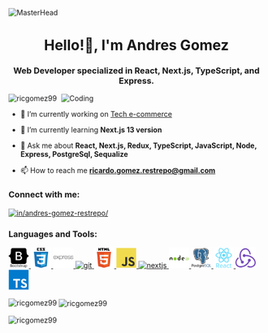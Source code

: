 ![MasterHead](https://suavesol.net/wp-content/uploads/2020/04/software-it-packages-banner.png)
<h1 align="center">Hello!👋, I'm Andres Gomez</h1>
<h3 align="center">Web Developer specialized in React, Next.js, TypeScript, and Express.</h3>
<img align="right" alt="Coding" width="400" src="https://cdn.dribbble.com/users/1059583/screenshots/4171367/media/34e69eb61a7bd8dea1c957a8b82605a7.gif">


<p align="left"> <img src="https://komarev.com/ghpvc/?username=ricgomez99&label=Profile%20views&color=0e75b6&style=flat" alt="ricgomez99" /> </p>

- 🔭 I’m currently working on [Tech e-commerce](https://github.com/ricgomez99/Api-Pokemon-SearchApp)

- 🌱 I’m currently learning **Next.js 13 version**

- 💬 Ask me about **React, Next.js, Redux, TypeScript, JavaScript, Node, Express, PostgreSql, Sequalize**

- 📫 How to reach me **ricardo.gomez.restrepo@gmail.com**

<h3 align="left">Connect with me:</h3>
<p align="left">
<a href="https://linkedin.com/in/in/andres-gomez-restrepo/" target="blank"><img align="center" src="https://raw.githubusercontent.com/rahuldkjain/github-profile-readme-generator/master/src/images/icons/Social/linked-in-alt.svg" alt="in/andres-gomez-restrepo/" height="30" width="40" /></a>
</p>

<h3 align="left">Languages and Tools:</h3>
<p align="left"> <a href="https://getbootstrap.com" target="_blank" rel="noreferrer"> <img src="https://raw.githubusercontent.com/devicons/devicon/master/icons/bootstrap/bootstrap-plain-wordmark.svg" alt="bootstrap" width="40" height="40"/> </a> <a href="https://www.w3schools.com/css/" target="_blank" rel="noreferrer"> <img src="https://raw.githubusercontent.com/devicons/devicon/master/icons/css3/css3-original-wordmark.svg" alt="css3" width="40" height="40"/> </a> <a href="https://expressjs.com" target="_blank" rel="noreferrer"> <img src="https://raw.githubusercontent.com/devicons/devicon/master/icons/express/express-original-wordmark.svg" alt="express" width="40" height="40"/> </a> <a href="https://git-scm.com/" target="_blank" rel="noreferrer"> <img src="https://www.vectorlogo.zone/logos/git-scm/git-scm-icon.svg" alt="git" width="40" height="40"/> </a> <a href="https://www.w3.org/html/" target="_blank" rel="noreferrer"> <img src="https://raw.githubusercontent.com/devicons/devicon/master/icons/html5/html5-original-wordmark.svg" alt="html5" width="40" height="40"/> </a> <a href="https://developer.mozilla.org/en-US/docs/Web/JavaScript" target="_blank" rel="noreferrer"> <img src="https://raw.githubusercontent.com/devicons/devicon/master/icons/javascript/javascript-original.svg" alt="javascript" width="40" height="40"/> </a> <a href="https://nextjs.org/" target="_blank" rel="noreferrer"> <img src="https://cdn.worldvectorlogo.com/logos/nextjs-2.svg" alt="nextjs" width="40" height="40"/> </a> <a href="https://nodejs.org" target="_blank" rel="noreferrer"> <img src="https://raw.githubusercontent.com/devicons/devicon/master/icons/nodejs/nodejs-original-wordmark.svg" alt="nodejs" width="40" height="40"/> </a> <a href="https://www.postgresql.org" target="_blank" rel="noreferrer"> <img src="https://raw.githubusercontent.com/devicons/devicon/master/icons/postgresql/postgresql-original-wordmark.svg" alt="postgresql" width="40" height="40"/> </a> <a href="https://reactjs.org/" target="_blank" rel="noreferrer"> <img src="https://raw.githubusercontent.com/devicons/devicon/master/icons/react/react-original-wordmark.svg" alt="react" width="40" height="40"/> </a> <a href="https://redux.js.org" target="_blank" rel="noreferrer"> <img src="https://raw.githubusercontent.com/devicons/devicon/master/icons/redux/redux-original.svg" alt="redux" width="40" height="40"/> </a> <a href="https://www.typescriptlang.org/" target="_blank" rel="noreferrer"> <img src="https://raw.githubusercontent.com/devicons/devicon/master/icons/typescript/typescript-original.svg" alt="typescript" width="40" height="40"/> </a> </p>

<p><img align="left" src="https://github-readme-stats.vercel.app/api/top-langs?username=ricgomez99&show_icons=true&locale=en&layout=compact" alt="ricgomez99" /></p>

<p>&nbsp;<img align="center" src="https://github-readme-stats.vercel.app/api?username=ricgomez99&show_icons=true&locale=en" alt="ricgomez99" /></p>

<p><img align="center" src="https://github-readme-streak-stats.herokuapp.com/?user=ricgomez99&" alt="ricgomez99" /></p>

